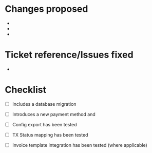 # Changes proposed
- 
- 
- 

# Ticket reference/Issues fixed
- 

# Checklist

- [ ] Includes a database migration
- [ ] Introduces a new payment method and
- [ ] Config export has been tested
- [ ] TX Status mapping has been tested
- [ ] Invoice template integration has been tested (where applicable)
  
